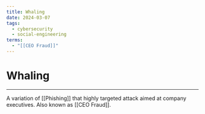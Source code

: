 ```yaml
---
title: Whaling
date: 2024-03-07
tags:
  - cybersecurity
  - social-engineering
terms:
  - "[[CEO Fraud]]"
---
```


# Whaling

---

A variation of [[Phishing]] that highly targeted attack aimed at company executives.
Also known as [[CEO Fraud]].